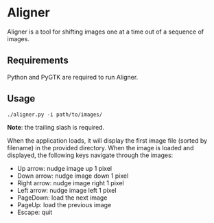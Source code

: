 # Aligner

Aligner is a tool for shifting images one at a time out of a sequence of images.

## Requirements

Python and PyGTK are required to run Aligner.

## Usage

    ./aligner.py -i path/to/images/
    
**Note**: the trailing slash is required.

When the application loads, it will display the first image file (sorted by filename)
in the provided directory. When the image is loaded and displayed, the following keys
navigate through the images:

 * Up arrow: nudge image up 1 pixel
 * Down arrow: nudge image down 1 pixel
 * Right arrow: nudge image right 1 pixel
 * Left arrow: nudge image left 1 pixel
 * PageDown: load the next image
 * PageUp: load the previous image
 * Escape: quit
